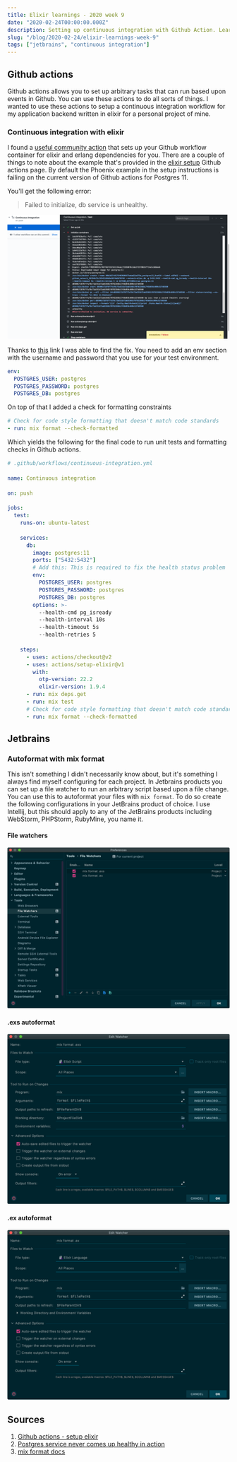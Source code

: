 ```yaml
---
title: Elixir learnings - 2020 week 9
date: "2020-02-24T00:00:00.000Z"
description: Setting up continuous integration with Github Action. Learn about configuring JetBrains tooling for elixir development.
slug: "/blog/2020-02-24/elixir-learnings-week-9"
tags: ["jetbrains", "continuous integration"]
---
```


## Github actions

Github actions allows you to set up arbitrary tasks that can run based upon events in Github. You can use these actions to do all sorts of things. I wanted to use these actions to setup a continuous integration workflow for my application backend written in elixir for a personal project of mine.

### Continuous integration with elixir

I found a [useful community action][ga-elixir] that sets up your Github workflow container for elixir and erlang dependencies for you. There are a couple of things to note about the example that's provided in the [elixir setup][ga-elixir] Github actions page. By default the Phoenix example in the setup instructions is failing on the current version of Github actions for Postgres 11.

You'll get the following error:

> Failed to initialize, db service is unhealthy.

![](./error.png)

Thanks to [this][ga-postgres] link I was able to find the fix. You need to add an env section with the username and password that you use for your test environment.

```yaml
env:
  POSTGRES_USER: postgres
  POSTGRES_PASSWORD: postgres
  POSTGRES_DB: postgres
```

On top of that I added a check for formatting constraints

```yaml
# Check for code style formatting that doesn't match code standards
- run: mix format --check-formatted
```

Which yields the following for the final code to run unit tests and formatting checks in Github actions.

```yaml
# .github/workflows/continuous-integration.yml

name: Continuous integration

on: push

jobs:
  test:
    runs-on: ubuntu-latest

    services:
      db:
        image: postgres:11
        ports: ["5432:5432"]
        # Add this: This is required to fix the health status problem
        env:
          POSTGRES_USER: postgres
          POSTGRES_PASSWORD: postgres
          POSTGRES_DB: postgres
        options: >-
          --health-cmd pg_isready
          --health-interval 10s
          --health-timeout 5s
          --health-retries 5

    steps:
      - uses: actions/checkout@v2
      - uses: actions/setup-elixir@v1
        with:
          otp-version: 22.2
          elixir-version: 1.9.4
      - run: mix deps.get
      - run: mix test
      # Check for code style formatting that doesn't match code standards
      - run: mix format --check-formatted
```

## Jetbrains

### Autoformat with mix format

This isn't something I didn't necessarily know about, but it's something I always find myself configuring for each project. In Jetbrains products you can set up a file watcher to run an arbitrary script based upon a file change. You can use this to autoformat your files with `mix format`. To do so create the following configurations in your JetBrains product of choice. I use Intellij, but this should apply to any of the JetBrains products including WebStorm, PHPStorm, RubyMine, you name it.

#### File watchers

![](./file-watchers.png)

#### .exs autoformat

![](./exs.png)

#### .ex autoformat

![](./ex.png)

## Sources

[ga-elixir]: https://github.com/actions/setup-elixir
[ga-postgres]: https://github.community/t5/GitHub-Actions/Mysql-service-never-comes-up-healthy-in-action/m-p/38363#M3317
[mix-format]: https://hexdocs.pm/mix/master/Mix.Tasks.Format.html

1. [Github actions - setup elixir][ga-elixir]
2. [Postgres service never comes up healthy in action ][ga-postgres]
3. [mix format docs][mix-format]
